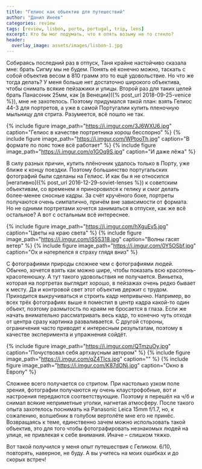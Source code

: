 ```yaml
---
title: "Гелиос как объектив для путешествий"
author: "Данил Инеев"
categories: review
tags: [review, lisbon, porto, portugal, trip, lens]
excerpt: Кто бы мог подумать, что я опять возьму не то стекло?
header:
  overlay_image: assets/images/lisbon-1.jpg
---
```


Собираясь последний раз в отпуск, Таня крайне настойчиво сказала мне: брать Сигму мы не будем. Понять её конечно можно, таскать с собой объектив весом в 810 грамм это то ещё удовольствие. Но что же тогда делать? У меня больше нет достаточно широкого объектива, чтобы снимать всякие пейзажики и улицы. Второй раз для таких целей брать Панасоник 25мм, как [в Венеции]({% post_url 2018-09-25-venice %}), мне не захотелось. Поэтому придумался такой план: взять Гелиос 44-3 для портретов, а уже в самой Португалии купить пленочную мыльницу для стрита. Разумеется, всё пошло не так.

{% include figure image_path="https://i.imgur.com/3J6WXU6.jpg" caption="Гелиос в качестве портретника хорош бесспорно" %}
{% include figure image_path="https://i.imgur.com/WPtooTh.jpg" caption="В формате по пояс тоже всё работает" %}
{% include figure image_path="https://i.imgur.com/o1GOq9S.jpg" caption="И даже лёжа" %}


В силу разных причин, купить плёночник удалось только в Порту, уже ближе к концу поездки. Поэтому большинство португальских фотографий были сделаны на Гелиос. И как бы я не относился [негативно]({% post_url 2016-12-29-soviet-lenses %}) к советским объективам, со временем я приноровился к гелику и смог делать более-менее сносные кадры. За счёт кручёного боке, портреты получаются очень симпатично, причём вне зависимости от формата. Но не одними портретами хочется заниматься в отпуске, как же всё остальное? А вот с остальным всё интереснее.

{% include figure image_path="https://i.imgur.com/hXguEv5.jpg" caption="Цветы на краю света" %}
{% include figure image_path="https://i.imgur.com/iS5S318.jpg" caption="Волны гасят ветер" %}
{% include figure image_path="https://i.imgur.com/0Y5OSbf.jpg" caption="Ох и натерпелся я страху глядя вниз" %}


С фотографиями природы сложнее чем с фотографиями людей. Обычно, хочется взять как можно шире, чтобы показать всю красотень-красотенюшку. А тут такого удовольствия не получается. Виньетка, которая на портретах выглядит хорошо, в пейзажах очень редко бывает к месту. Да и контровой свет этот объектив держит с трудом. Приходится выкручиваться и строить кадр непривычно. Например, во всех трёх фотографиях выше я поместил в центр кадра какой-то один объект, поэтому размытость по краям не бросается в глаза. Если же начать внимательно рассматривать весь кадр, то конечно чуть отходя от центра сразу картинка разваливается. С другой стороны, ограничения часто приводят к интересным результатам, поэтому в качестве эксперимента и упражнения сойдёт.

{% include figure image_path="https://i.imgur.com/QTmzuOy.jpg" caption="Почуствовал себя артхаусным автором" %}
{% include figure image_path="https://i.imgur.com/qZ4TIcs.jpg" caption="" %}
{% include figure image_path="https://i.imgur.com/K87dONj.jpg" caption="Окно в Европу" %}

Сложнее всего получается со стритом. При настолько узком поле зрения, фотографии получаются ну очень клаустрофобные, вот и настроения передаются соответствующие. Поэтому я перешёл на ч/б и снимал всякие неприметные уголки, нагнетая атмосферу. После такого опыта захотелось поснимать на Panasonic Leica 15mm f/1.7, но, к сожалению, волшебник в голубом вертолёте мне его не принёс. Возвращаясь к теме, единственно зачем можно использовать такой объектив, это для того чтобы фотографировать незнакомых людей на улице, не привлекая к себе внимания. Иначе – слишком тяжко.

Вот такой получился у меня опыт путешествия с Геликом. 6/10, повторять, наверное, не буду. А вы учитесь на моих ошибках и до скорых встреч!